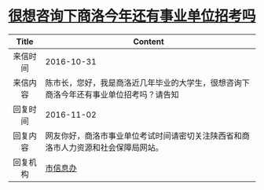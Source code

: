 # <a href="http://www.shangluo.gov.cn/zmhd/ldxxxx.jsp?urltype=leadermail.LeaderMailContentUrl&wbtreeid=1112&leadermailid=3867">很想咨询下商洛今年还有事业单位招考吗</a>
|Title|Content|
|:---:|---|
|来信时间|2016-10-31|
|来信内容|陈市长，您好，我是商洛近几年毕业的大学生，很想咨询下商洛今年还有事业单位招考吗？请告知|
|回复时间|2016-11-02|
|回复内容|网友你好，商洛市事业单位考试时间请密切关注陕西省和商洛市人力资源和社会保障局网站。|
|回复机构|<a href="../../categories/agencies/市信息办.md">市信息办</a>|